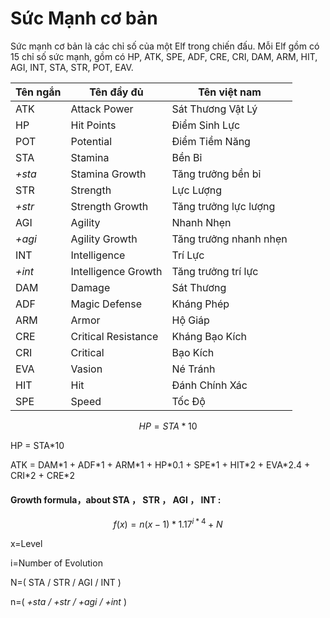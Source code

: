 # Sức Mạnh cơ bản

Sức mạnh cơ bản là các chỉ số của một Elf trong chiến đấu. Mỗi Elf gồm có 15 chỉ số sức mạnh, gồm có HP, ATK, SPE, ADF, CRE, CRI, DAM, ARM, HIT, AGI, INT, STA, STR, POT, EAV.

| Tên ngắn | Tên đầy đủ          | Tên việt nam           |
| -------- | ------------------- | ---------------------- |
| ATK      | Attack Power        | Sát Thương Vật Lý      |
| HP       | Hit Points          | Điểm Sinh Lực          |
| POT      | Potential           | Điểm Tiềm Năng         |
| STA      | Stamina             | Bền Bỉ                 |
| _+sta_   | Stamina Growth      | Tăng trưởng bền bỉ     |
| STR      | Strength            | Lực Lượng              |
| _+str_   | Strength Growth     | Tăng trưởng lực lượng  |
| AGI      | Agility             | Nhanh Nhẹn             |
| _+agi_   | Agility Growth      | Tăng trưởng nhanh nhẹn |
| INT      | Intelligence        | Trí Lực                |
| _+int_   | Intelligence Growth | Tăng trưởng trí lực    |
| DAM      | Damage              | Sát Thương             |
| ADF      | Magic Defense       | Kháng Phép             |
| ARM      | Armor               | Hộ Giáp                |
| CRE      | Critical Resistance | Kháng Bạo Kích         |
| CRI      | Critical            | Bạo Kích               |
| EVA      | Vasion              | Né Tránh               |
| HIT      | Hit                 | Đánh Chính Xác         |
| SPE      | Speed               | Tốc Độ                 |

$$
HP=STA*10
$$

HP = STA\*10

ATK = DAM\*1 + ADF\*1 + ARM\*1 + HP\*0.1 + SPE\*1 + HIT\*2 + EVA\*2.4 + CRI\*2 + CRE\*2

#### Growth formula，about STA ， STR ， AGI ， INT  :&#x20;

$$
f(x) =n (x -1)* 1.17^{ i*4}+N
$$

x=Level

i=Number of Evolution

N=( STA / STR / AGI / INT )

n=( _+sta / +str / +agi / +int_ )

